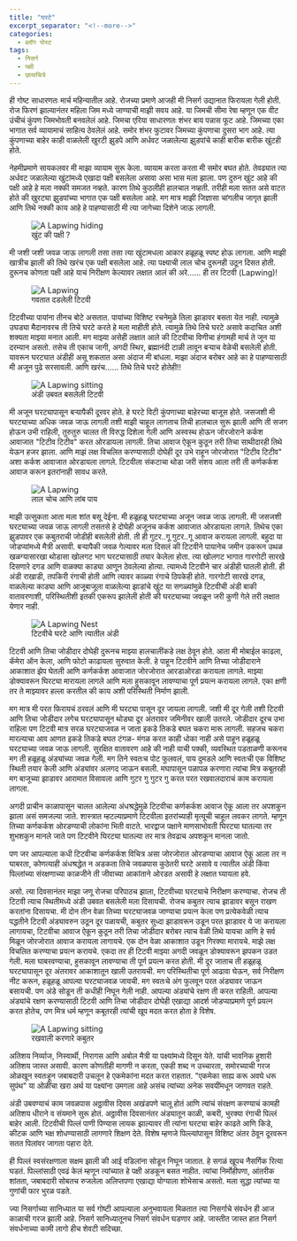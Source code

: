 ```yaml
---
title: "घरटे"
excerpt_separator: "<!--more-->"
categories:
  - ब्लॉग पोस्ट
tags:
  - निसर्ग
  - पक्षी
  - छायाचित्रे
---
```

ही गोष्ट साधारणतः मार्च महिन्यातील आहे. रोजच्या प्रमाणे आजही मी निसर्ग उद्यानात फिरायला गेली होती. रोज फिरणं झाल्यानंतर महिला जिम मध्ये जाण्याची माझी सवय आहे.  या जिमची सीमा रेषा म्हणून एक वीट उंचीचं कुंपण जिमभोवती बनवलेलं आहे. जिमचा एरिया साधारणतः शंभर बाय पन्नास फूट आहे. जिमच्या एका भागात सर्व व्यायामाचं साहित्य ठेवलेलं आहे. समोर शंभर फुटावर जिमच्या कुंपणाचा दुसरा भाग आहे. त्या कुंपणाच्या बाहेर काही वाळलेली खुरटी झुडपे आणि अर्धवट जळालेल्या झुडपांचे काही बारीक बारीक खुंटही होते.
<!--more-->

नेहमीप्रमाणे सायकलवर मी माझा व्यायाम सुरू केला. व्यायाम करता करता मी समोर बघत होते. तेवढ्यात त्या अर्धवट जळालेल्या खुंटांमध्ये एखादा पक्षी बसलेला असावा असा भास मला झाला. पण दुरुन खुंट आहे की पक्षी आहे हे मला नक्की समजत नव्हते. कारण तिथे कुठलीही हालचाल नव्हती. तरीही मला सतत असे वाटत होते की खुरट्या झुडपांच्या भागात एक पक्षी बसलेला आहे. मग मात्र माझी जिज्ञासा चांगलीच जागृत झाली आणि तिथे नक्की काय आहे हे पाहण्यासाठी मी त्या जागेच्या दिशेने जाऊ लागली.

<figure class="align-center">
  <img
  src="/images/gharate/hidden.jpg"
  alt="A Lapwing hiding">
  <figcaption>खुंट की पक्षी ?</figcaption>
</figure>

मी जशी जशी जवळ जाऊ लागली तसा तसा त्या खुंटामधला आकार हळूहळू स्पष्ट होऊ लागला. आणि माझी खात्रीच झाली की तिथे खरंच एक पक्षी बसलेला आहे. त्या पक्ष्याची लाल चोच दुरूनही उठून दिसत होती. दुरूनच कोणता पक्षी आहे याचं निरीक्षण केल्यावर लक्षात आलं की अरे...... ही तर टिटवी (Lapwing)!

<figure class="align-center">
  <img
  src="/images/gharate/titwi-hiding.JPG"
  alt="A Lapwing">
  <figcaption>गवतात दडलेली टिटवी</figcaption>
</figure>

टिटवीच्या पायांना तीनच बोटे असतात. पायांच्या विशिष्ट रचनेमुळे तिला झाडावर बसता येत नाही. त्यामुळे उघड्या मैदानावरच ती तिचे घरटे करते हे मला माहीती होते. त्यामुळे तिथे तिचे घरटे असावे कदाचित अशी शक्यता माझ्या मनात आली. मग माझ्या असेही लक्षात आले की टिटवीचा विणीचा हंगामही मार्च ते जून या दरम्यान असतो. तसेच ती एकाच जागी, अगदी स्थिर, ब्रह्मानंदी टाळी लावून बऱ्याच वेळेची बसलेली होती. यावरून घरट्यात अंडीही असू शकतात असा अंदाज मी बांधला. माझा अंदाज बरोबर आहे का हे पाहण्यासाठी मी अजून पुढे सरसावली. आणि खरंच...... तिथे तिचे घरटे होतेही!!

<figure class="align-center">
  <img
  src="/images/gharate/titwi-sitting.jpg"
  alt="A Lapwing sitting">
  <figcaption>अंडी उबवत बसलेली टिटवी </figcaption>
</figure>

मी अजून घरट्यापासून बऱ्यापैकी दूरवर होते. हे घरटे विटी कुंपणाच्या बाहेरच्या बाजूस होते. जसजशी मी घरट्याच्या अधिक जवळ जाऊ लागली तशी माझी चाहूल लागताच तिची हालचाल सुरू झाली आणि ती सजग होऊन उभी राहिली, तुरुतुरु चालत ती विरुद्ध दिशेला गेली आणि अस्वस्थ होऊन जोरजोराने कर्कश आवाजात "टिटीव टिटीव" करत ओरडायला लागली. तिचा आवाज ऐकून कुठून तरी तिचा साथीदारही तिथे येऊन हजर झाला. आणि माझं लक्ष विचलित करण्यासाठी दोघेही दूर उभे राहून जोरजोरात "टिटीव टिटीव" अशा कर्कश आवाजात ओरडायला लागले. टिटवीला संकटाचा थोडा जरी संशय आला तरी ती कर्णकर्कश आवाज करून इतरांनाही सावध करते.

<figure class="align-center">
  <img
  src="/images/gharate/titwi-walking.jpg"
  alt="A Lapwing">
  <figcaption>लाल चोच आणि लांब पाय</figcaption>
</figure>

माझी उत्सुकता आता मला शांत बसू देईना. मी हळूहळू घरट्याच्या अजून जवळ जाऊ लागली. मी जसजशी घरट्याच्या जवळ जाऊ लागली तसतसे हे दोघेही अजूनच कर्कश आवाजात ओरडायला लागले. तिथेच एका झुडपावर एक कबुतराची जोडीही बसलेली होती. ती ही गुटर..गू गुटर..गू आवाज करायला लागली. बहुदा या जोडप्यांमध्ये मैत्री असावी. बऱ्यापैकी जवळ गेल्यावर मला दिसलं की टिटवीने पायानेच जमीन उकरून उथळ खळग्यासारखा थोडासा खोलगट भाग घरट्यासाठी तयार केलेला होता. त्या खोलगट भागात गारगोटी सारखे दिसणारे दगड आणि वाळक्या काड्या आणून ठेवलेल्या होत्या. त्यामध्ये टिटवीने चार अंडीही घातली होती. ही अंडी राखाडी, तपकिरी रंगाची होती आणि त्यावर काळ्या रंगाचे ठिपकेही होते. गारगोटी सारखे दगड, वाळलेल्या काड्या आणि आजूबाजूला वाळलेल्या झाडांचे खुंट या सगळ्यांमुळे टिटवीची अंडी बाकी वातावरणाशी, परिस्थितीशी इतकी एकरूप झालेली होती की घरट्याच्या जवळून जरी कुणी गेले तरी लक्षात येणार नाही.

<figure class="align-center">
  <img
  src="/images/gharate/titwi-eggs.jpg"
  alt="A Lapwing Nest">
  <figcaption>टिटवीचे घरटे आणि त्यातील अंडी </figcaption>
</figure>

टिटवी आणि तिचा जोडीदार दोघेही दुरूनच माझ्या हालचालींकडे लक्ष ठेवून होते. आता मी मोबाईल काढला, कॅमेरा ऑन केला, आणि फोटो काढायला सुरुवात केली. हे पाहून टिटवीने आणि तिच्या जोडीदाराने आकाशात झेप घेतली आणि कर्णकर्कश आवाजात जोरजोरात आरडाओरडा करायला लागले. माझ्या डोक्यावरून घिरट्या मारायला लागले आणि मला हुसकावून लावण्याचा पूर्ण प्रयत्न करायला लागले. एका क्षणी तर ते माझ्यावर हल्ला करतील की काय अशी परिस्थिती निर्माण झाली.

मग मात्र मी परत फिरायचं ठरवलं आणि मी घरट्या पासून दूर जायला लागली. जशी मी दूर गेली तशी टिटवी आणि तिचा जोडीदार लगेच घरट्यापासून थोड्या दूर अंतरावर जमिनीवर खाली उतरले. जोडीदार दूरच उभा राहिला पण टिटवी मात्र सरळ घरट्याजवळ न जाता इकडे तिकडे बघत चकरा मारू लागली. सहजच चकरा मारल्याचा आव आणत इकडे तिकडे बघत टंगळ- मंगळ करत काही धोका नाही असे पाहून हळूहळू घरट्याच्या जवळ जाऊ लागली. सुरक्षित वातावरण आहे की नाही याची पक्की, व्यवस्थित पडताळणी करूनच मग ती हळूहळू अंड्यांच्या जवळ गेली. मग तिने स्वतःच पोट फुलवलं, पाय दुमडले आणि स्वतःची एक विशिष्ट स्थिती तयार केली आणि अंड्यांवर अलगद जाऊन बसली. मघापासून पळापळ करणारा त्यांचा मित्र कबूतरही मग बाजूच्या झाडावर आरामात विसावला आणि गुटर गु गुटर गु करत परत रखवालदाराचं काम करायला लागला.

अगदी प्राचीन काळापासून चालत आलेल्या अंधश्रद्धेमुळे टिटवीचा कर्णकर्कश आवाज ऐकू आला तर अपशकुन झाला असं समजल्या जाते. शास्त्रात म्हटल्याप्रमाणे टिटवीला इतरांच्याही मृत्यूची चाहूल लवकर लागते. म्हणून तिच्या कर्णकर्कश ओरडण्याची लोकांना भिती वाटते. भारद्वाज पक्षाने माणसाभोवती घिरट्या घातल्या तर शुभशकुन मानले जाते पण टिटवीने घिरट्या घातल्या तर मात्र तेवढाच अपशकून मानला जातो.

पण जर आपल्याला कधी टिटवीचा कर्णकर्कश विचित्र असा जोरजोरात ओरडण्याचा आवाज ऐकू आला तर न घाबरता, कोणत्याही अंधश्रद्धेत न अडकता तिचे जवळपास कुठेतरी घरटे असावे व त्यातील अंडी किंवा पिल्लांच्या संरक्षणाच्या काळजीने ती जीवाच्या आकांताने ओरडत असावी हे लक्षात घ्यायला हवे.

असो. त्या दिवसानंतर माझा जणू रोजचा परिपाठच झाला, टिटवीच्या घरट्याचे निरीक्षण करण्याचा. रोजच ती टिटवी त्याच स्थितीमध्ये अंडी उबवत बसलेली मला दिसायची. रोजच कबुतर त्याच झाडावर बसून राखण करतांना दिसायचा. मी दोन तीन वेळा तिच्या घरट्याजवळ जाण्याचा प्रयत्न केला पण प्रत्येकवेळी त्याच पद्धतीने टिटवी अंड्यावरुन उठून दूर पळायची, कबुतर सुध्दा झाडावरून उडून परत झाडावर ये जा करायला लागायचा, टिटवीचा आवाज ऐकून कुठून तरी तिचा जोडीदार बरोबर त्याच वेळी तिथे यायचा आणि हे सर्व मिळून जोरजोरात आवाज करायला लागायचे. एक दोन वेळा आकाशात उडून गिरक्या मारायचे. माझे लक्ष विचलित करण्याचा प्रयत्न करायचे. एकदा तर ही टिटवी माझ्या अगदी जवळून डोक्यावरून झपकन उडत गेली. मला घाबरवण्याचा, हुसकावून लावण्याचा ती पूर्ण प्रयत्न करत होती. मी दूर जाताच ती हळूहळू घरट्यापासून दूर अंतरावर आकाशातून खाली उतरायची. मग परिस्थितीचा पूर्ण आढावा घेऊन, सर्व निरीक्षण नीट करून, हळूहळू आपल्या घरट्याजवळ जायची. मग स्वतःचे अंग फुलवून परत अंड्यावर जाऊन बसायची. पण अंडे सोडून ती कधीही निघून गेली नाही. आपल्या अंड्यांचे रक्षण ती करत राहिली. आपल्या अंड्यांचे रक्षण करण्यासाठी टिटवी आणि तिचा जोडीदार दोघेही एखाद्या आदर्श जोडप्याप्रमाणे पूर्ण प्रयत्न करत होतेच, पण मित्र धर्म म्हणून कबूतरही त्यांची खूप मदत करत होता हे विशेष.

<figure class="align-center">
  <img
  src="/images/gharate/kabutar.jpg"
  alt="A Lapwing sitting">
  <figcaption>रखवाली करणारे कबुतर </figcaption>
</figure>

अतिशय निर्व्याज, निस्वार्थी, निरागस आणि अबोल मैत्री या पक्ष्यांमध्ये दिसून येते. यांची भावनिक हुशारी अतिशय जास्त असावी. कारण कोणतीही मागणी न करता, एकही शब्द न उच्चारता, समोरच्याची गरज ओळखून स्वतःहून जबाबदारी उचलून हे एकमेकांना मदत करत राहतात. "एकमेका साह्य करू अवघे धरू सुपंथ" या ओळींचा खरा अर्थ या पक्ष्यांना उमगला आहे असंच त्यांच्या अनेक सवयींमधून जाणवत राहते.

अंडी उबवण्याचं काम जवळपास अठ्ठावीस दिवस अखंडपणे चालू होतं आणि त्यांचं संरक्षण करण्याचं कामही अतिशय धीराने व संयमाने सुरू होतं. अठ्ठावीस दिवसानंतर अंड्यातून काळी, कबरी, भुरक्या रंगाची पिल्लं बाहेर आली. टिटवीची पिल्लं पाणी पिण्यास लायक झाल्यावर ती त्यांना घरट्या बाहेर काढते आणि किडे, कीटक आणि भक्ष शोधण्यासाठी लागणारे शिक्षण देते. विशेष म्हणजे पिल्ल्यांपासून विशिष्ट अंतर ठेवून दूरवरून सतत पिलांवर जागता पहारा देते.

ही पिल्लं स्वसंरक्षणाला सक्षम झाली की आई वडिलांना सोडून निघून जातात. हे सगळं खूपच नैसर्गिक रित्या घडतं. पिल्लांसाठी एवढं केलं म्हणून त्यांच्यात हे पक्षी अडकून बसत नाहीत. त्यांचा निर्मोहीपणा, आंतरीक शांतता, जबाबदारी सोबतच रुजलेला अलिप्तपणा एखाद्या योग्याला शोभेसाच असतो. मला सुद्धा त्यांच्या या गुणांची फार भुरळ पडते.

ज्या निसर्गाच्या सानिध्यात या सर्व गोष्टी आपल्याला अनुभवायला मिळतात त्या निसर्गाचे संवर्धन ही आज काळाची गरज झाली आहे. निसर्ग सानिध्यातूनच निसर्ग संवर्धन घडणार आहे. जास्तीत जास्त हात निसर्ग संवर्धनाच्या कामी लागो हीच शेवटी सदिच्छा.
